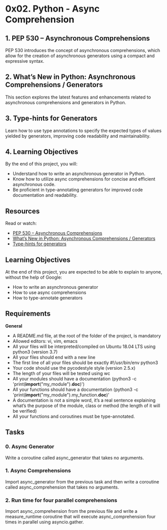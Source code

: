 # 0x02. Python - Async Comprehension

## 1. PEP 530 – Asynchronous Comprehensions

PEP 530 introduces the concept of asynchronous comprehensions, which allow for the creation of asynchronous generators using a compact and expressive syntax.

## 2. What’s New in Python: Asynchronous Comprehensions / Generators

This section explores the latest features and enhancements related to asynchronous comprehensions and generators in Python.

## 3. Type-hints for Generators

Learn how to use type annotations to specify the expected types of values yielded by generators, improving code readability and maintainability.

## 4. Learning Objectives

By the end of this project, you will:

- Understand how to write an asynchronous generator in Python.
- Know how to utilize async comprehensions for concise and efficient asynchronous code.
- Be proficient in type-annotating generators for improved code documentation and readability.

## Resources

Read or watch:
- [PEP 530 – Asynchronous Comprehensions](https://www.python.org/dev/peps/pep-0530/)
- [What’s New in Python: Asynchronous Comprehensions / Generators](https://docs.python.org/3/whatsnew/3.6.html#asynchronous-comprehensions)
- [Type-hints for generators](https://docs.python.org/3/library/typing.html#typing.Generator)

## Learning Objectives

At the end of this project, you are expected to be able to explain to anyone, without the help of Google:

- How to write an asynchronous generator
- How to use async comprehensions
- How to type-annotate generators

## Requirements

**General**
- A README.md file, at the root of the folder of the project, is mandatory
- Allowed editors: vi, vim, emacs
- All your files will be interpreted/compiled on Ubuntu 18.04 LTS using python3 (version 3.7)
- All your files should end with a new line
- The first line of all your files should be exactly #!/usr/bin/env python3
- Your code should use the pycodestyle style (version 2.5.x)
- The length of your files will be tested using wc
- All your modules should have a documentation (python3 -c 'print(__import__("my_module").__doc__)')
- All your functions should have a documentation (python3 -c 'print(__import__("my_module").my_function.__doc__)'
- A documentation is not a simple word, it’s a real sentence explaining what’s the purpose of the module, class or method (the length of it will be verified)
- All your functions and coroutines must be type-annotated.

## Tasks

### 0. Async Generator
Write a coroutine called async_generator that takes no arguments.

### 1. Async Comprehensions
Import async_generator from the previous task and then write a coroutine called async_comprehension that takes no arguments.

### 2. Run time for four parallel comprehensions
Import async_comprehension from the previous file and write a measure_runtime coroutine that will execute async_comprehension four times in parallel using asyncio.gather.


